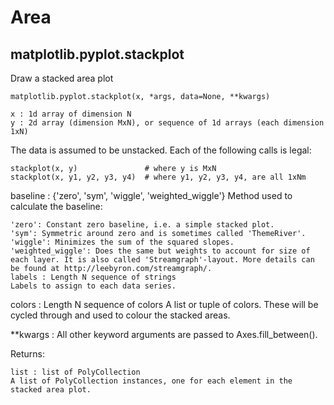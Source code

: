# Area


## matplotlib.pyplot.stackplot
Draw a stacked area plot
```
matplotlib.pyplot.stackplot(x, *args, data=None, **kwargs)

x : 1d array of dimension N
y : 2d array (dimension MxN), or sequence of 1d arrays (each dimension 1xN)
```

The data is assumed to be unstacked. Each of the following calls is legal:
```
stackplot(x, y)               # where y is MxN
stackplot(x, y1, y2, y3, y4)  # where y1, y2, y3, y4, are all 1xNm
```
baseline : {'zero', 'sym', 'wiggle', 'weighted_wiggle'}
Method used to calculate the baseline:
```
'zero': Constant zero baseline, i.e. a simple stacked plot.
'sym': Symmetric around zero and is sometimes called 'ThemeRiver'.
'wiggle': Minimizes the sum of the squared slopes.
'weighted_wiggle': Does the same but weights to account for size of each layer. It is also called 'Streamgraph'-layout. More details can be found at http://leebyron.com/streamgraph/.
labels : Length N sequence of strings
Labels to assign to each data series.
```

colors : Length N sequence of colors
A list or tuple of colors. These will be cycled through and used to colour the stacked areas.

**kwargs :
All other keyword arguments are passed to Axes.fill_between().

Returns:	
```
list : list of PolyCollection
A list of PolyCollection instances, one for each element in the stacked area plot.
````
